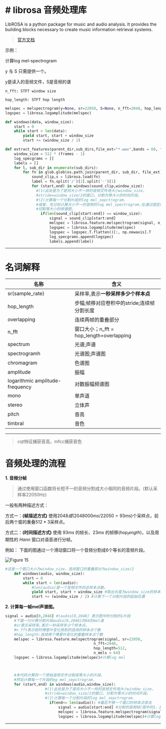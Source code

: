 # # librosa 音频处理库

LibROSA is a python package for music and audio analysis. It provides the building blocks necessary to create music information retrieval systems.

> [官方文档](http://librosa.github.io/librosa/)

示例：

计算log mel-spectrogram

 y 与 S 只需提供一个。
 
 y是读入的音频文件，S是音频的谱
 
`n_fft: STFT window size`

`hop_length: STFT hop length`

```python
melspec = melspectrogram(y=None, sr=22050, S=None, n_fft=2048, hop_length=512, power=2.0, **kwargs):
logspec = librosa.logamplitude(melspec)

```

```python
def windows(data, window_size):
    start = 0
    while start < len(data):
        yield start, start + window_size
        start += (window_size / 2)

def extract_features(parent_dir,sub_dirs,file_ext="*.wav",bands = 60, frames = 41):
    window_size = 512 * (frames - 1)
    log_specgrams = []
    labels = []
    for l, sub_dir in enumerate(sub_dirs):
        for fn in glob.glob(os.path.join(parent_dir, sub_dir, file_ext)): 
            sound_clip,s = librosa.load(fn)
            label = fn.split('/')[2].split('-')[1]
            for (start,end) in windows(sound_clip,window_size):
              #(1)此处是为了是将大小不一样的音频文件用大小window_size，
              #stride=window_size/2的窗口，分割为等大小的时间片段。
              #(2)计算每一个分割片段的log mel_sepctrogram.
              #或者，先分别计算大小不一的音频的log mel_spectrogram,在通过固定的窗口，
              #切割等大小的频谱图。
                if(len(sound_clip[start:end]) == window_size):
                    signal = sound_clip[start:end]
                    melspec = librosa.feature.melspectrogram(signal, n_mels = bands)
                    logspec = librosa.logamplitude(melspec)
                    logspec = logspec.T.flatten()[:, np.newaxis].T
                    log_specgrams.append(logspec)
                    labels.append(label)
```

----------
# 名词解释
名称|含义| 
  --- |--- | 
 sr(sample\_rate)|采样率,表示**一秒采样多少个样本点** | 
 hop_length|步幅;帧移对应卷积中的stride;连续帧分割长度 | 
 overlapping|连续两帧的重叠部分 | 
 n\_fft|窗口大小；n_fft = hop_length+overlapping | 
 spectrum|光谱;声谱 | 
 spectrogramh|光谱图;声谱图 | 
 chromagram|色谱图 | 
 amplitude|振幅 | 
 logarithmic amplitude-frequency|对数振幅频谱图 | 
 mono|单声道 | 
 stereo|立体声 | 
 pitch|音高 | 
 timbral|音色 | 
 

----------

> cqt特征捕获音高，mfcc捕获音色

# 音频处理的流程

**1. 音频分帧**

> 通过使用窗口函数将长短不一的音频分割成大小相同的音频片段。(默认采样率22050Hz)

一般有两种描述方式：

方式一：**(帧描述方式)**
使用$2048或(2048000ms/22050=93ms)$个采样点，前后两个窗的重叠$512*3$采样点。

方式二：**(时间描述方式)**
使用 $93ms$ 的帧长、$23ms$ 的帧移$(hop_length)$，以及周期性的 $Hann$ 窗口对语音进行分帧。

例如：
下面的图通过一个滑动窗口将一个音频分割成6个等长的音频片段。

![Figure 15](https://github.com/THU-iar-AiLab/work_log/raw/master/images/15.png)

```python
#这是一个窗口大小为window_size，连续窗口的重叠部分为window_size/2
    def windows(audio, window_size):
        start = 0
        while start < len(audio):
            #len(audio)是一个音频文件的总样本点数。
            yield start, start + window_size #取出长度为window_size的样本点下标索引
            start += (window_size / 2) #计算下一个分割片段的起始位置    
```

**2. 计算每一帧mel声谱图。**

```python
signal = audio[0,2048] #(audio[0,2048] 表示图中的分割的1片段
    #下面一行计算分割片段audio[0,2048]的64阶mel谱
    #sr表示采样率,表示一秒采样多少个样本点。
    #n_fft表示短时傅里叶变化用到的连续的样本点个数
    #hop_length:连续两个傅里叶变化的重叠样本点个数
    melspec = librosa.feature.melspectrogram(signal, sr=22050,
                                        n_fft=2048, 
                                        hop_length=512, 
                                        n_mels = 64) 
    logspec = librosa.logamplitude(melspec)#计算log mel



    #本代码计算将一个原始音频文件分割成等大小的片段，
    #然后计算每一个片段的og mel_sepctrogram.
    for (start,end) in windows(audio,window_size):
                  #(1)此处是为了是将大小不一样的音频文件用大小window_size，
                  #stride=window_size/2的窗口，分割为等大小的时间片段。
                  #(2)计算每一个分割片段的log mel_sepctrogram.
                    if(end<= len(audio)): #最后不够一个窗口的样本点舍去
                        signal = audio[start:end] #分割的音频帧(图中的1，2，3，4，5，6)
                        melspec = librosa.feature.melspectrogram(signal, n_mels = 64) #计算每个分割片段的mel谱
                        logspec = librosa.logamplitude(melspec)#计算log mel 谱
```

----------
